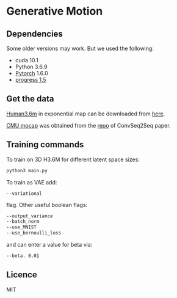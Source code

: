 # Generative Motion


## Dependencies
Some older versions may work. But we used the following:

* cuda 10.1
* Python 3.6.9
* [Pytorch](https://github.com/pytorch/pytorch) 1.6.0
* [progress 1.5](https://pypi.org/project/progress/)

## Get the data
[Human3.6m](http://vision.imar.ro/human3.6m/description.php) in exponential map can be downloaded from [here](http://www.cs.stanford.edu/people/ashesh/h3.6m.zip).

[CMU mocap](http://mocap.cs.cmu.edu/) was obtained from the [repo](https://github.com/chaneyddtt/Convolutional-Sequence-to-Sequence-Model-for-Human-Dynamics) of ConvSeq2Seq paper.

## Training commands
To train on 3D H3.6M for different latent space sizes:
```bash
python3 main.py
```
To train as VAE add:
```
--variational
``` 
flag.
Other useful boolean flags:
```bash
--output_variance
--batch_norm
--use_MNIST
--use_bernoulli_loss
```
and can enter a value for beta via:
```bash
--beta. 0.01
```


## Licence

MIT

